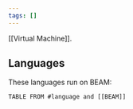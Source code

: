 ```yaml
---
tags: []
---
```

[[Virtual Machine]].

## Languages

These languages run on BEAM:
```dataview
TABLE FROM #language and [[BEAM]]
```